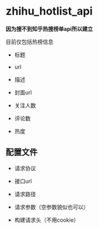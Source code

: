 # zhihu_hotlist_api

**因为搜不到知乎热搜榜单api所以建立**

目前仅包括热榜信息

* 标题
  
* url

* 描述

* 封面url

* 关注人数

* 评论数

* 热度


## 配置文件

* 请求协议

* 接口url

* 请求路径

* 请求参数（空参数貌似也可以）

* 构建请求头（不用cookie）
